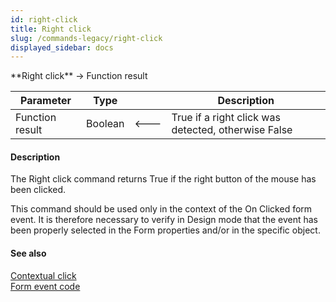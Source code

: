 ```yaml
---
id: right-click
title: Right click
slug: /commands-legacy/right-click
displayed_sidebar: docs
---
```


<!--REF #_command_.Right click.Syntax-->**Right click**  -> Function result<!-- END REF-->
<!--REF #_command_.Right click.Params-->
| Parameter | Type |  | Description |
| --- | --- | --- | --- |
| Function result | Boolean | &#x1F850; | True if a right click was detected, otherwise False |

<!-- END REF-->

#### Description 

<!--REF #_command_.Right click.Summary-->The Right click command returns True if the right button of the mouse has been clicked.<!-- END REF-->

This command should be used only in the context of the On Clicked form event. It is therefore necessary to verify in Design mode that the event has been properly selected in the Form properties and/or in the specific object.

#### See also 

[Contextual click](contextual-click.md)  
[Form event code](form-event-code.md)  